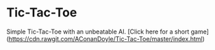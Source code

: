 # Tic-Tac-Toe
Simple Tic-Tac-Toe with an unbeatable AI. 
[Click here for a short game] (https://cdn.rawgit.com/AConanDoyle/Tic-Tac-Toe/master/index.html)
